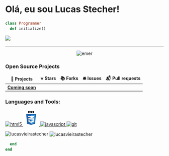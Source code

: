 # Olá, eu sou Lucas Stecher!

```ruby
class Programmer
  def initialize()
```


[<img src="https://img.shields.io/badge/linkedin-%230077B5.svg?&style=for-the-badge&logo=linkedin&logoColor=white" />](https://www.linkedin.com/in/lucas-stecher/) 

---

<p align="center"> <img src="https://komarev.com/ghpvc/?username=lucasstecher" alt="emer" /> </p>

<h3>Open Source Projects</h3>
<table>
  <thead align="center">
    <tr border: none;>
      <td><b>🎁 Projects</b></td>
      <td><b>⭐ Stars</b></td>
      <td><b>📚 Forks</b></td>
      <td><b>🛎 Issues</b></td>
      <td><b>📬 Pull requests</b></td>
    </tr>
  </thead>
  <tbody>
    <tr>
	    <td><a href="#"><b>Coming soon</b></a></td>
    </tr>
  </tbody>
</table>

 <h3 align="left">Languages and Tools:</h3>
<p align="left"> 
	<a href="https://developer.mozilla.org/pt-BR/docs/Web/HTML/HTML5" target="_blank"> <img src="https://www.vectorlogo.zone/logos/w3_html5/w3_html5-icon.svg" alt="html5" width="40" height="40"/> </a>
	<a href="https://developer.mozilla.org/pt-BR/docs/Archive/CSS3" target="_blank"> <img src="https://raw.githubusercontent.com/eemr3/imagens/master/css3.svg" alt="css" width="50" height="50"/> </a> 
	<a href="https://developer.mozilla.org/pt-BR/docs/Aprender/JavaScript" target="_blank"> <img src="https://upload.vectorlogo.zone/logos/javascript/images/239ec8a4-163e-4792-83b6-3f6d96911757.svg" alt="javascript" width="40" height="40"/> </a>
	<a href="https://git-scm.com/" target="_blank"> <img src="https://www.vectorlogo.zone/logos/git-scm/git-scm-icon.svg" alt="git" width="40" height="40"/> </a> 
</p>

<p><img align="left" src="https://github-readme-stats.vercel.app/api/top-langs/?username=lucasstecher&layout=compact" alt="lucasvieirastecher" /></p>

<p>&nbsp;<img align="center" src="https://github-readme-stats.vercel.app/api?username=lucasstecher&show_icons=true" alt="lucasvieirastecher" /></p>

```ruby
  end
end
```
